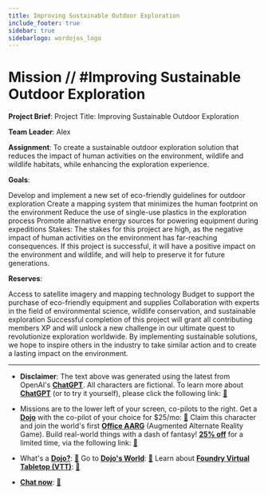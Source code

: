 ```yaml
---
title: Improving Sustainable Outdoor Exploration
include_footer: true
sidebar: true
sidebarlogo: wordojos_logo
---
```

# Mission // #Improving Sustainable Outdoor Exploration

**Project Brief**:
Project Title: Improving Sustainable Outdoor Exploration

**Team Leader**: Alex

**Assignment**:
To create a sustainable outdoor exploration solution that reduces the impact of human activities on the environment, wildlife and wildlife habitats, while enhancing the exploration experience.

**Goals**:

Develop and implement a new set of eco-friendly guidelines for outdoor exploration
Create a mapping system that minimizes the human footprint on the environment
Reduce the use of single-use plastics in the exploration process
Promote alternative energy sources for powering equipment during expeditions
Stakes:
The stakes for this project are high, as the negative impact of human activities on the environment has far-reaching consequences. If this project is successful, it will have a positive impact on the environment and wildlife, and will help to preserve it for future generations.

**Reserves**:

Access to satellite imagery and mapping technology
Budget to support the purchase of eco-friendly equipment and supplies
Collaboration with experts in the field of environmental science, wildlife conservation, and sustainable exploration
Successful completion of this project will grant all contributing members XP and will unlock a new challenge in our ultimate quest to revolutionize exploration worldwide. By implementing sustainable solutions, we hope to inspire others in the industry to take similar action and to create a lasting impact on the environment.

---

* **Disclaimer**: The text above was generated using the latest from OpenAI's [**ChatGPT**](https://openai.com/blog/chatgpt/).  All characters are fictional.  To learn more about [**ChatGPT**](https://openai.com/blog/chatgpt/) (or to try it yourself), please click the following link: [:closed_book:](https://openai.com/blog/chatgpt/)

* Missions are to the lower left of your screen, co-pilots to the right. Get a [**Dojo**](https://workmates.live/marketplace) with the co-pilot of your choice for $25/mo: [:green_book:](https://workmates.live/marketplace)  Claim this character and join the world's first [**Office AARG**](https://dojos.world) (Augmented Alternate Reality Game). Build real-world things with a dash of fantasy! [**25% off**](https://blog.workmates.live/deal-on-a-dojo) for a limited time, via the following link: [:green_book:](https://blog.workmates.live/deal-on-a-dojo) 

* What's a [**Dojo?**](https://workdojos.com): [:blue_book:](https://workdojos.com)  Go to [**Dojo's World**](https://dojos.world): [:blue_book:](https://dojos.world)  Learn about [**Foundry Virtual Tabletop (VTT)**](https://foundryvtt.com): [:closed_book:](https://foundryvtt.com/)

* [**Chat now**](https://chat.workmates.live/channel/support): [:ledger:](https://chat.workmates.live/channel/support)